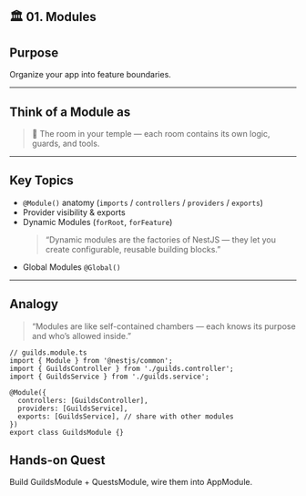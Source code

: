 ## 🏛️ 01. Modules

## Purpose

Organize your app into feature boundaries.

---

## Think of a Module as

> 🧱 The room in your temple — each room contains its own logic, guards, and tools.

---

## Key Topics

* `@Module()` anatomy (`imports` / `controllers` / `providers` / `exports`)
* Provider visibility & exports
* Dynamic Modules (`forRoot`, `forFeature`)
    > “Dynamic modules are the factories of NestJS — they let you create configurable, reusable building blocks.”
* Global Modules `@Global()`

---

## Analogy

> “Modules are like self-contained chambers — each knows its purpose and who’s allowed inside.”


```
// guilds.module.ts
import { Module } from '@nestjs/common';
import { GuildsController } from './guilds.controller';
import { GuildsService } from './guilds.service';

@Module({
  controllers: [GuildsController],
  providers: [GuildsService],
  exports: [GuildsService], // share with other modules
})
export class GuildsModule {}
```

## Hands-on Quest

Build GuildsModule + QuestsModule, wire them into AppModule.
